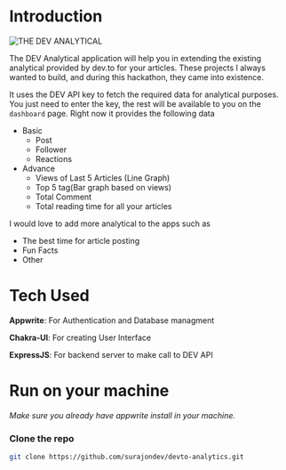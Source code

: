 # Introduction

![THE DEV ANALYTICAL](https://user-images.githubusercontent.com/67496096/168108711-fce7d34a-a195-4f94-a581-133efb3e32fb.png)


The DEV Analytical application will help you in extending the existing analytical provided by dev.to for your articles. These projects I always wanted to build, and during this hackathon, they came into existence. 

It uses the DEV API key to fetch the required data for analytical purposes. You just need to enter the key, the rest will be available to you on the `dashboard` page. Right now it provides the following data
- Basic
  - Post
  - Follower
  - Reactions
- Advance
  - Views of Last 5 Articles (Line Graph)
  - Top 5 tag(Bar graph based on views)
  - Total Comment
  - Total reading time for all your articles

I would love to add more analytical to the apps such as
- The best time for article posting
- Fun Facts
- Other

# Tech Used

**Appwrite**: For Authentication and Database managment

**Chakra-UI**: For creating User Interface

**ExpressJS**: For backend server to make call to DEV API

# Run on your machine

_Make sure you already have appwrite install in your machine._

### Clone the repo

```bash
git clone https://github.com/surajondev/devto-analytics.git
```
